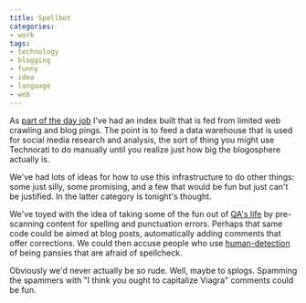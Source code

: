 ```yaml
---
title: Spellbot
categories:
- work
tags:
- technology
- blogging
- funny
- idea
- language
- web
---
```


As [part of the day job][1] I've had an index built that is fed from limited web crawling and blog pings.  The point is to feed a data warehouse that is used for social media research and analysis, the sort of thing you might use Technorati to do manually until you realize just how big the blogosphere actually is.

We've had lots of ideas for how to use this infrastructure to do other things: some just silly, some promising, and a few that would be fun but just can't be justified.  In the latter category is tonight's thought.

We've toyed with the idea of taking some of the fun out of [QA's life][2] by pre-scanning content for spelling and punctuation errors.  Perhaps that same code could be aimed at blog posts, automatically adding comments that offer corrections.  We could then accuse people who use [human-detection][3] of being pansies that are afraid of spellcheck.

Obviously we'd never actually be so rude.  Well, maybe to splogs.  Spamming the spammers with "I think you ought to capitalize Viagra" comments could be fun.

   [1]: http://www.blogmonitor.com/
   [2]: http://stlbrianj.blogspot.com/
   [3]: http://www.captcha.net/

